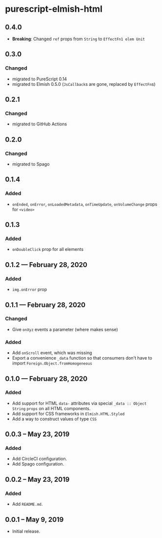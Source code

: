 # purescript-elmish-html

## 0.4.0

- **Breaking**: Changed `ref` props from `String` to `EffectFn1 elem Unit`

## 0.3.0

### Changed

- migrated to PureScript 0.14
- migrated to Elmish 0.5.0 (`JsCallback`s are gone, replaced by `EffectFn`s)

## 0.2.1

### Changed

- migrated to GitHub Actions

## 0.2.0

### Changed

- migrated to Spago

## 0.1.4

### Added

- `onEnded`, `onError`, `onLoadedMetadata`, `onTimeUpdate`, `onVolumeChange` props for `<video>`

## 0.1.3

### Added

- `onDoubleClick` prop for all elements

## 0.1.2 — February 28, 2020

### Added

- `img.onError` prop

## 0.1.1 — February 28, 2020

### Changed

- Give `onXyz` events a parameter (where makes sense)

### Added

- Add `onScroll` event, which was missing
- Export a convenience `_data` function so that consumers don't have to import `Foreign.Object.fromHomogeneous`

## 0.1.0 — February 28, 2020

### Added

- Add support for HTML `data-` attributes via special `_data :: Object String`
  `props` on all HTML components.
- Add support for CSS frameworks in `Elmish.HTML.Styled`
- Add a way to construct values of type `CSS`

## 0.0.3 – May 23, 2019

### Added

- Add CircleCI configuration.
- Add Spago configuration.

## 0.0.2 – May 23, 2019

### Added

- Add `README.md`.

## 0.0.1 – May 9, 2019

- Initial release.
